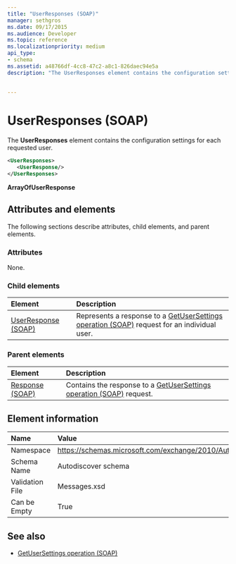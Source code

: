 ```yaml
---
title: "UserResponses (SOAP)"
manager: sethgros
ms.date: 09/17/2015
ms.audience: Developer
ms.topic: reference
ms.localizationpriority: medium
api_type:
- schema
ms.assetid: a48766df-4cc8-47c2-a8c1-826daec94e5a
description: "The UserResponses element contains the configuration settings for each requested user."
 
 
---
```


# UserResponses (SOAP)

The **UserResponses** element contains the configuration settings for each requested user. 
  
```XML
<UserResponses>
   <UserResponse/>
</UserResponses>
```

 **ArrayOfUserResponse**
## Attributes and elements

The following sections describe attributes, child elements, and parent elements.
  
### Attributes

None.
  
### Child elements

|**Element**|**Description**|
|:-----|:-----|
|[UserResponse (SOAP)](userresponse-soap.md) <br/> |Represents a response to a [GetUserSettings operation (SOAP)](getusersettings-operation-soap.md) request for an individual user.  <br/> |
   
### Parent elements

|**Element**|**Description**|
|:-----|:-----|
|[Response (SOAP)](response-soap.md) <br/> |Contains the response to a [GetUserSettings operation (SOAP)](getusersettings-operation-soap.md) request.  <br/> |
   
## Element information

|**Name**|**Value**|
|:-----|:-----|
|Namespace  <br/> |https://schemas.microsoft.com/exchange/2010/Autodiscover  <br/> |
|Schema Name  <br/> |Autodiscover schema  <br/> |
|Validation File  <br/> |Messages.xsd  <br/> |
|Can be Empty  <br/> |True  <br/> |
   
## See also

- [GetUserSettings operation (SOAP)](getusersettings-operation-soap.md)
